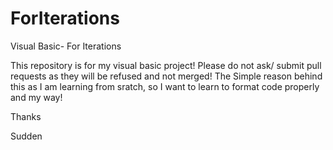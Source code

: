 # ForIterations
Visual Basic- For Iterations

This repository is for my visual basic project! Please do not ask/ submit pull requests as they will be refused and not merged!
The Simple reason behind this as I am learning from sratch, so I want to learn to format code properly and my way!

Thanks

Sudden
